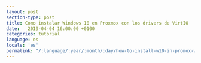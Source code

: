 ```yaml
---
layout: post
section-type: post
title: Como instalar Windows 10 en Proxmox con los drivers de VirtIO
date:   2019-04-04 16:00:00 +0100
categories: tutorial
language: es
locale: 'es'
permalink: "/:language/:year/:month/:day/how-to-install-w10-in-promox-with-virtio-drivers.html"
---
```


